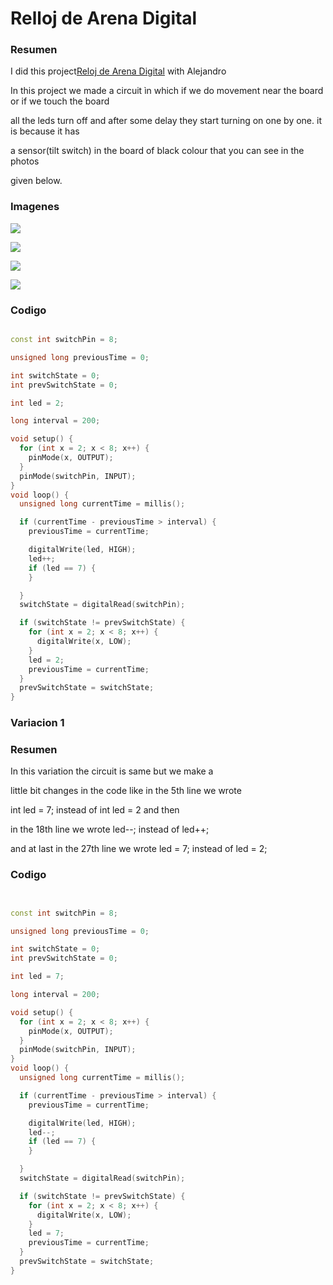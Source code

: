 # Relloj de Arena Digital

### Resumen

I did this project[Reloj de Arena Digital](https://github.com/Hanzla55/Arduino/blob/main/Reloj%20de%20Arena%20Digital.md) with Alejandro 


In this project we made a circuit ìn which if we do movement near the board or if we touch the board


all the leds turn off and after some delay they start turning on one by one. it is because it has 


a sensor(tilt switch) in the board of black colour that you can see in the photos 


given below.



### Imagenes



![](https://raw.githubusercontent.com/Hanzla55/Arduino/main/reloj%201.jpg)




![](https://raw.githubusercontent.com/Hanzla55/Arduino/main/reloj%202.jpg)





![](https://raw.githubusercontent.com/Hanzla55/Arduino/main/reloj%203.jpg)






![](https://raw.githubusercontent.com/Hanzla55/Arduino/main/reloj%204.jpg)







### Codigo

``` C++

const int switchPin = 8;

unsigned long previousTime = 0;

int switchState = 0;
int prevSwitchState = 0;

int led = 2;

long interval = 200;

void setup() {
  for (int x = 2; x < 8; x++) {
    pinMode(x, OUTPUT);
  }
  pinMode(switchPin, INPUT);
}
void loop() {
  unsigned long currentTime = millis();

  if (currentTime - previousTime > interval) {
    previousTime = currentTime;

    digitalWrite(led, HIGH);
    led++;
    if (led == 7) {
    }

  }
  switchState = digitalRead(switchPin);

  if (switchState != prevSwitchState) {
    for (int x = 2; x < 8; x++) {
      digitalWrite(x, LOW);
    }
    led = 2;
    previousTime = currentTime;
  }
  prevSwitchState = switchState;
}
```



### Variacion 1


### Resumen


In this variation the circuit is same but we make a


little bit changes in the code like in the 5th line we wrote


int led = 7;  instead of int led = 2 and then


in the 18th line we wrote led--;  instead of led++;


and at last in the 27th line we wrote led = 7; instead of led = 2;


### Codigo


``` C++


const int switchPin = 8;

unsigned long previousTime = 0;

int switchState = 0;
int prevSwitchState = 0;

int led = 7;

long interval = 200;

void setup() {
  for (int x = 2; x < 8; x++) {
    pinMode(x, OUTPUT);
  }
  pinMode(switchPin, INPUT);
}
void loop() {
  unsigned long currentTime = millis();

  if (currentTime - previousTime > interval) {
    previousTime = currentTime;

    digitalWrite(led, HIGH);
    led--;
    if (led == 7) {
    }

  }
  switchState = digitalRead(switchPin);

  if (switchState != prevSwitchState) {
    for (int x = 2; x < 8; x++) {
      digitalWrite(x, LOW);
    }
    led = 7;
    previousTime = currentTime;
  }
  prevSwitchState = switchState;
}
```
